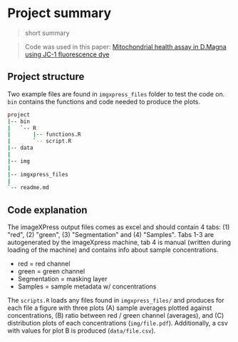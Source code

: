 # Project summary

>short summary

>Code was used in this paper: [Mitochondrial health assay in D.Magna using JC-1 fluorescence dye](https://doi.org/)

## Project structure

Two example files are found in `imgxpress_files` folder to test the code on. `bin` contains the functions and code needed to produce the plots.

```sh
project
|-- bin
|   `-- R
|       |-- functions.R
|       `-- script.R
|-- data
|   
|-- img
|   
|-- imgxpress_files
|   
`-- readme.md
```


## Code explanation

The imageXPress output files comes as excel and should contain 4 tabs: (1) "red", (2) "green", (3) "Segmentation" and (4) "Samples".
Tabs 1-3 are autogenerated by the imageXpress machine, tab 4 is manual (written during loading of the machine) and contains info about sample concentrations.

+ red = red channel
+ green = green channel
+ Segmentation = masking layer
+ Samples = sample metadata w/ concentrations

The `scripts.R` loads any files found in `imgxpress_files/` and produces for each file a figure with three plots (A) sample averages plotted against concentrations, (B) ratio between red / green channel (averages), and (C) distribution plots of each concentrations (`img/file.pdf`). Additionally, a csv with values for plot B is produced (`data/file.csv`).